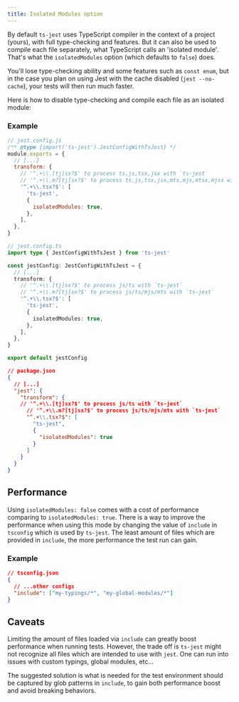 ```yaml
---
title: Isolated Modules option
---
```


By default `ts-jest` uses TypeScript compiler in the context of a project (yours), with full type-checking and features.
But it can also be used to compile each file separately, what TypeScript calls an 'isolated module'.
That's what the `isolatedModules` option (which defaults to `false`) does.

You'll lose type-checking ability and some features such as `const enum`, but in the case you plan on using Jest with the cache disabled (`jest --no-cache`), your tests will then run much faster.

Here is how to disable type-checking and compile each file as an isolated module:

### Example

```js tab
// jest.config.js
/** @type {import('ts-jest').JestConfigWithTsJest} */
module.exports = {
  // [...]
  transform: {
    // '^.+\\.[tj]sx?$' to process ts,js,tsx,jsx with `ts-jest`
    // '^.+\\.m?[tj]sx?$' to process ts,js,tsx,jsx,mts,mjs,mtsx,mjsx with `ts-jest`
    '^.+\\.tsx?$': [
      'ts-jest',
      {
        isolatedModules: true,
      },
    ],
  },
}
```

```ts tab
// jest.config.ts
import type { JestConfigWithTsJest } from 'ts-jest'

const jestConfig: JestConfigWithTsJest = {
  // [...]
  transform: {
    // '^.+\\.[tj]sx?$' to process js/ts with `ts-jest`
    // '^.+\\.m?[tj]sx?$' to process js/ts/mjs/mts with `ts-jest`
    '^.+\\.tsx?$': [
      'ts-jest',
      {
        isolatedModules: true,
      },
    ],
  },
}

export default jestConfig
```

```JSON tab
// package.json
{
  // [...]
  "jest": {
    "transform": {
    // '^.+\\.[tj]sx?$' to process js/ts with `ts-jest`
      // '^.+\\.m?[tj]sx?$' to process js/ts/mjs/mts with `ts-jest`
      "^.+\\.tsx?$": [
        "ts-jest",
        {
          "isolatedModules": true
        }
      ]
    }
  }
}
```

## Performance

Using `isolatedModules: false` comes with a cost of performance comparing to `isolatedModules: true`. There is a way
to improve the performance when using this mode by changing the value of `include` in `tsconfig` which is used by `ts-jest`.
The least amount of files which are provided in `include`, the more performance the test run can gain.

### Example

```json
// tsconfig.json
{
  // ...other configs
  "include": ["my-typings/*", "my-global-modules/*"]
}
```

## Caveats

Limiting the amount of files loaded via `include` can greatly boost performance when running tests. However, the trade off
is `ts-jest` might not recognize all files which are intended to use with `jest`. One can run into issues with custom typings,
global modules, etc...

The suggested solution is what is needed for the test environment should be captured by
glob patterns in `include`, to gain both performance boost and avoid breaking behaviors.
